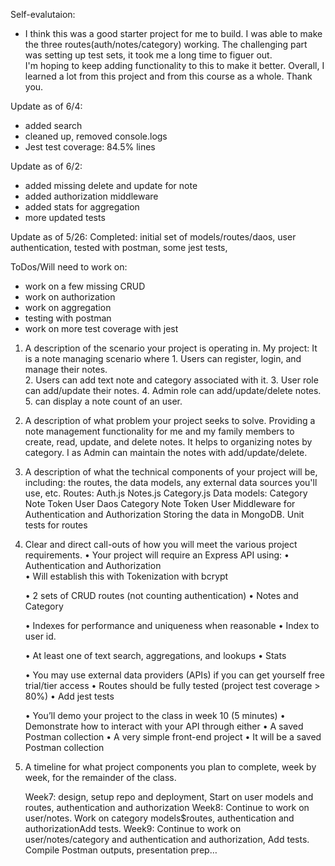 Self-evalutaion:
- I think this was a good starter project for me to build.  I was able to make the three routes(auth/notes/category) working.
The challenging part was setting up test sets, it took me a long time to figuer out.  
I'm hoping to keep adding functionality to this to make it better.
Overall, I learned a lot from this project and from this course as a whole.  Thank you.


Update as of 6/4:
- added search
- cleaned up, removed console.logs
- Jest test coverage: 84.5% lines

Update as of 6/2:
- added missing delete and update for note
- added authorization middleware
- added stats for aggregation
- more updated tests

Update as of 5/26:
Completed: initial set of models/routes/daos, user authentication, tested with postman, some jest tests, 

ToDos/Will need to work on:
- work on a few missing CRUD
- work on authorization
- work on aggregation
- testing with postman
- work on more test coverage with jest

1. A description of the scenario your project is operating in.
    My project:  It is a note managing scenario where 
        1. Users can register, login, and manage their notes.  
        2. Users can add text note and category associated with it. 
        3. User role can add/update their notes.
        4. Admin role can add/update/delete notes.
        5. can display a note count of an user.

2. A description of what problem your project seeks to solve.
    Providing a note management functionality for me and my family members to create, read, update, and delete notes.  It helps to organizing notes by category.
    I as Admin can maintain the notes with add/update/delete.

3. A description of what the technical components of your project will be, including: the routes, the data models, any external data sources you'll use, etc.
    Routes:
        Auth.js
        Notes.js
        Category.js
    Data models:
        Category
        Note
        Token
        User
    Daos
        Category
        Note
        Token
        User
    Middleware for Authentication and Authorization
    Storing the data in MongoDB.
    Unit tests for routes

4. Clear and direct call-outs of how you will meet the various project requirements.
    • Your project will require an Express API using:
    • Authentication and Authorization        
        • Will establish this with Tokenization with bcrypt

    • 2 sets of CRUD routes (not counting authentication)
        • Notes and Category

    • Indexes for performance and uniqueness when reasonable
        • Index to user id.

    • At least one of text search, aggregations, and lookups
        • Stats

    • You may use external data providers (APIs) if you can get yourself free trial/tier access
    • Routes should be fully tested (project test coverage > 80%)
        • Add jest tests

    • You’ll demo your project to the class in week 10 (5 minutes)
    • Demonstrate how to interact with your API through either
    • A saved Postman collection
    • A very simple front-end project
        • It will be a saved Postman collection

5. A timeline for what project components you plan to complete, week by week, for the remainder of the class. 

    Week7: design, setup repo and deployment, Start on user models and routes, authentication and authorization
    Week8: Continue to work on user/notes.  Work on category models$routes, authentication and authorizationAdd tests. 
    Week9: Continue to work on user/notes/category and authentication and authorization, Add tests.  Compile Postman outputs, presentation prep…